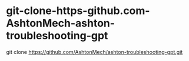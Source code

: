# git-clone-https-github.com-AshtonMech-ashton-troubleshooting-gpt
git clone https://github.com/AshtonMech/ashton-troubleshooting-gpt.git
